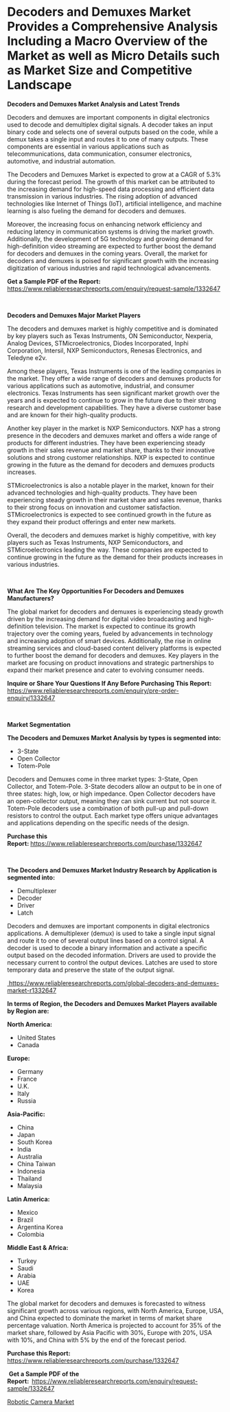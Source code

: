 <p><h1>Decoders and Demuxes Market Provides a Comprehensive Analysis Including a Macro Overview of the Market as well as Micro Details such as Market Size and Competitive Landscape</h1></p><p><strong>Decoders and Demuxes Market Analysis and Latest Trends</strong></p>
<p><p>Decoders and demuxes are important components in digital electronics used to decode and demultiplex digital signals. A decoder takes an input binary code and selects one of several outputs based on the code, while a demux takes a single input and routes it to one of many outputs. These components are essential in various applications such as telecommunications, data communication, consumer electronics, automotive, and industrial automation.</p><p>The Decoders and Demuxes Market is expected to grow at a CAGR of 5.3% during the forecast period. The growth of this market can be attributed to the increasing demand for high-speed data processing and efficient data transmission in various industries. The rising adoption of advanced technologies like Internet of Things (IoT), artificial intelligence, and machine learning is also fueling the demand for decoders and demuxes.</p><p>Moreover, the increasing focus on enhancing network efficiency and reducing latency in communication systems is driving the market growth. Additionally, the development of 5G technology and growing demand for high-definition video streaming are expected to further boost the demand for decoders and demuxes in the coming years. Overall, the market for decoders and demuxes is poised for significant growth with the increasing digitization of various industries and rapid technological advancements.</p></p>
<p><strong>Get a Sample PDF of the Report:&nbsp;</strong> <a href="https://www.reliableresearchreports.com/enquiry/request-sample/1332647">https://www.reliableresearchreports.com/enquiry/request-sample/1332647</a></p>
<p>&nbsp;</p>
<p><strong>Decoders and Demuxes Major Market Players</strong></p>
<p><p>The decoders and demuxes market is highly competitive and is dominated by key players such as Texas Instruments, ON Semiconductor, Nexperia, Analog Devices, STMicroelectronics, Diodes Incorporated, Inphi Corporation, Intersil, NXP Semiconductors, Renesas Electronics, and Teledyne e2v.</p><p>Among these players, Texas Instruments is one of the leading companies in the market. They offer a wide range of decoders and demuxes products for various applications such as automotive, industrial, and consumer electronics. Texas Instruments has seen significant market growth over the years and is expected to continue to grow in the future due to their strong research and development capabilities. They have a diverse customer base and are known for their high-quality products.</p><p>Another key player in the market is NXP Semiconductors. NXP has a strong presence in the decoders and demuxes market and offers a wide range of products for different industries. They have been experiencing steady growth in their sales revenue and market share, thanks to their innovative solutions and strong customer relationships. NXP is expected to continue growing in the future as the demand for decoders and demuxes products increases.</p><p>STMicroelectronics is also a notable player in the market, known for their advanced technologies and high-quality products. They have been experiencing steady growth in their market share and sales revenue, thanks to their strong focus on innovation and customer satisfaction. STMicroelectronics is expected to see continued growth in the future as they expand their product offerings and enter new markets.</p><p>Overall, the decoders and demuxes market is highly competitive, with key players such as Texas Instruments, NXP Semiconductors, and STMicroelectronics leading the way. These companies are expected to continue growing in the future as the demand for their products increases in various industries.</p></p>
<p>&nbsp;</p>
<p><strong>What Are The Key Opportunities For Decoders and Demuxes Manufacturers?</strong></p>
<p><p>The global market for decoders and demuxes is experiencing steady growth driven by the increasing demand for digital video broadcasting and high-definition television. The market is expected to continue its growth trajectory over the coming years, fueled by advancements in technology and increasing adoption of smart devices. Additionally, the rise in online streaming services and cloud-based content delivery platforms is expected to further boost the demand for decoders and demuxes. Key players in the market are focusing on product innovations and strategic partnerships to expand their market presence and cater to evolving consumer needs.</p></p>
<p><strong>Inquire or Share Your Questions If Any Before Purchasing This Report:</strong> <a href="https://www.reliableresearchreports.com/enquiry/pre-order-enquiry/1332647">https://www.reliableresearchreports.com/enquiry/pre-order-enquiry/1332647</a></p>
<p>&nbsp;</p>
<p><strong>Market Segmentation</strong></p>
<p><strong>The Decoders and Demuxes Market Analysis by types is segmented into:</strong></p>
<p><ul><li>3-State</li><li>Open Collector</li><li>Totem-Pole</li></ul></p>
<p><p>Decoders and Demuxes come in three market types: 3-State, Open Collector, and Totem-Pole. 3-State decoders allow an output to be in one of three states: high, low, or high impedance. Open Collector decoders have an open-collector output, meaning they can sink current but not source it. Totem-Pole decoders use a combination of both pull-up and pull-down resistors to control the output. Each market type offers unique advantages and applications depending on the specific needs of the design.</p></p>
<p><strong>Purchase this Report:&nbsp;</strong><a href="https://www.reliableresearchreports.com/purchase/1332647">https://www.reliableresearchreports.com/purchase/1332647</a></p>
<p>&nbsp;</p>
<p><strong>The Decoders and Demuxes Market Industry Research by Application is segmented into:</strong></p>
<p><ul><li>Demultiplexer</li><li>Decoder</li><li>Driver</li><li>Latch</li></ul></p>
<p><p>Decoders and demuxes are important components in digital electronics applications. A demultiplexer (demux) is used to take a single input signal and route it to one of several output lines based on a control signal. A decoder is used to decode a binary information and activate a specific output based on the decoded information. Drivers are used to provide the necessary current to control the output devices. Latches are used to store temporary data and preserve the state of the output signal.</p></p>
<p><a href="https://www.reliableresearchreports.com/global-decoders-and-demuxes-market-r1332647">&nbsp;https://www.reliableresearchreports.com/global-decoders-and-demuxes-market-r1332647</a></p>
<p><strong>In terms of Region, the Decoders and Demuxes Market Players available by Region are:</strong></p>
<p>
    <p> <strong> North America: </strong>
        <ul>
            <li>United States</li>
            <li>Canada</li>
        </ul>
        </p> 
    <p> <strong> Europe: </strong>
        <ul>
            <li>Germany</li>
            <li>France</li>
            <li>U.K.</li>
            <li>Italy</li>
            <li>Russia</li>
        </ul>
        </p> 
    <p> <strong> Asia-Pacific: </strong>
        <ul>
            <li>China</li>
            <li>Japan</li>
            <li>South Korea</li>
            <li>India</li>
            <li>Australia</li>
            <li>China Taiwan</li>
            <li>Indonesia</li>
            <li>Thailand</li>
            <li>Malaysia</li>
        </ul>
        </p> 
    <p> <strong> Latin America: </strong>
        <ul>
            <li>Mexico</li>
            <li>Brazil</li>
            <li>Argentina Korea</li>
            <li>Colombia</li>
        </ul>
        </p> 
    <p> <strong> Middle East & Africa: </strong>
        <ul>
            <li>Turkey</li>
            <li>Saudi</li>
            <li>Arabia</li>
            <li>UAE</li>
            <li>Korea</li>
        </ul>
    </p>
    </p>
<p><p>The global market for decoders and demuxes is forecasted to witness significant growth across various regions, with North America, Europe, USA, and China expected to dominate the market in terms of market share percentage valuation. North America is projected to account for 35% of the market share, followed by Asia Pacific with 30%, Europe with 20%, USA with 10%, and China with 5% by the end of the forecast period.</p></p>
<p><strong>Purchase this Report: </strong><a href="https://www.reliableresearchreports.com/purchase/1332647">https://www.reliableresearchreports.com/purchase/1332647</a></p>
<p>&nbsp;<strong>Get a Sample PDF of the Report:&nbsp;&nbsp;</strong><a href="https://www.reliableresearchreports.com/enquiry/request-sample/1332647">https://www.reliableresearchreports.com/enquiry/request-sample/1332647</a></p>
<p><strong></strong></p>
<p><p><a href="https://issuu.com/reportprime-2/docs/robotic-camera-market-size-2030.pptx">Robotic Camera Market</a></p></p>